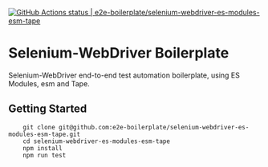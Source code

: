 [![GitHub Actions status | e2e-boilerplate/selenium-webdriver-es-modules-esm-tape](https://github.com/e2e-boilerplate/selenium-webdriver-es-modules-esm-tape/workflows/selenium-webdriver-es-modules-esm-tape/badge.svg)](https://github.com/e2e-boilerplate/selenium-webdriver-es-modules-esm-tape/actions?workflow=selenium-webdriver-es-modules-esm-tape)

# Selenium-WebDriver Boilerplate

Selenium-WebDriver end-to-end test automation boilerplate, using ES Modules, esm and Tape.

## Getting Started

    	git clone git@github.com:e2e-boilerplate/selenium-webdriver-es-modules-esm-tape.git
    	cd selenium-webdriver-es-modules-esm-tape
    	npm install
    	npm run test

